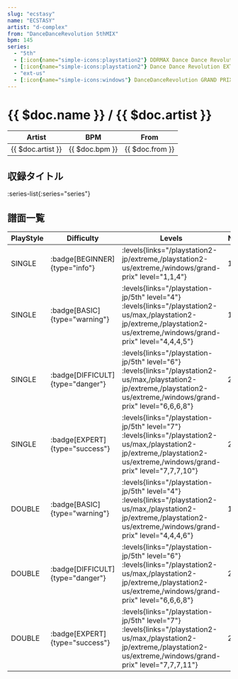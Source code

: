 ```yaml
---
slug: "ecstasy"
name: "ECSTASY"
artist: "d-complex"
from: "DanceDanceRevolution 5thMIX"
bpm: 145
series:
  - "5th"
  - [:icon{name="simple-icons:playstation2"} DDRMAX Dance Dance Revolution :icon{name="flag:us-4x3"}](/playstation2-us/max)
  - [:icon{name="simple-icons:playstation2"} Dance Dance Revolution EXTREME :icon{name="flag:jp-4x3"}](/playstation2-jp/extreme)
  - "ext-us"
  - [:icon{name="simple-icons:windows"} DanceDanceRevolution GRAND PRIX (グランプリプレー)](/windows/grand-prix)
---
```


# {{ $doc.name }} / {{ $doc.artist }}

|Artist|BPM|From|
|------|---|----|
|{{ $doc.artist }}|{{ $doc.bpm }}|{{ $doc.from }}|

## 収録タイトル

:series-list{:series="series"}

## 譜面一覧

|PlayStyle|Difficulty|Levels|Notes|Movie|
|---------|----------|------|-----|-----|
|SINGLE| :badge[BEGINNER]{type="info"}| :levels{links="/playstation2-jp/extreme,/playstation2-us/extreme,/windows/grand-prix" level="1,1,4"}|119/0||
|SINGLE| :badge[BASIC]{type="warning"}|<div class="field is-grouped is-grouped-multiline"> :levels{links="/playstation-jp/5th" level="4"} :levels{links="/playstation2-us/max,/playstation2-jp/extreme,/playstation2-us/extreme,/windows/grand-prix" level="4,4,4,5"}</div>|169/0||
|SINGLE| :badge[DIFFICULT]{type="danger"}|<div class="field is-grouped is-grouped-multiline"> :levels{links="/playstation-jp/5th" level="6"} :levels{links="/playstation2-us/max,/playstation2-jp/extreme,/playstation2-us/extreme,/windows/grand-prix" level="6,6,6,8"}</div>|235/0||
|SINGLE| :badge[EXPERT]{type="success"}|<div class="field is-grouped is-grouped-multiline"> :levels{links="/playstation-jp/5th" level="7"} :levels{links="/playstation2-us/max,/playstation2-jp/extreme,/playstation2-us/extreme,/windows/grand-prix" level="7,7,7,10"}</div>|276/0||
|DOUBLE| :badge[BASIC]{type="warning"}|<div class="field is-grouped is-grouped-multiline"> :levels{links="/playstation-jp/5th" level="4"} :levels{links="/playstation2-us/max,/playstation2-jp/extreme,/playstation2-us/extreme,/windows/grand-prix" level="4,4,4,6"}</div>|183/0||
|DOUBLE| :badge[DIFFICULT]{type="danger"}|<div class="field is-grouped is-grouped-multiline"> :levels{links="/playstation-jp/5th" level="6"} :levels{links="/playstation2-us/max,/playstation2-jp/extreme,/playstation2-us/extreme,/windows/grand-prix" level="6,6,6,8"}</div>|235/0||
|DOUBLE| :badge[EXPERT]{type="success"}|<div class="field is-grouped is-grouped-multiline"> :levels{links="/playstation-jp/5th" level="7"} :levels{links="/playstation2-us/max,/playstation2-jp/extreme,/playstation2-us/extreme,/windows/grand-prix" level="7,7,7,11"}</div>|296/0||
